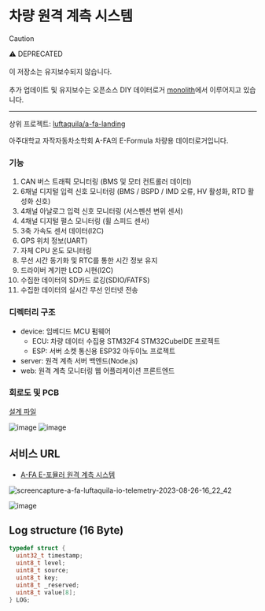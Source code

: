 # 차량 원격 계측 시스템

> [!CAUTION]
> ⚠️ DEPRECATED<br><br>
> 이 저장소는 유지보수되지 않습니다.<br><br>
> 추가 업데이트 및 유지보수는 오픈소스 DIY 데이터로거 [monolith](https://github.com/luftaquila/monolith)에서 이루어지고 있습니다.

<hr>

상위 프로젝트: [luftaquila/a-fa-landing](https://github.com/luftaquila/a-fa-landing)

아주대학교 자작자동차소학회 A-FA의 E-Formula 차량용 데이터로거입니다.

### 기능
1. CAN 버스 트래픽 모니터링 (BMS 및 모터 컨트롤러 데이터)
2. 6채널 디지털 입력 신호 모니터링 (BMS / BSPD / IMD 오류, HV 활성화, RTD 활성화 신호)
3. 4채널 아날로그 입력 신호 모니터링 (서스펜션 변위 센서)
4. 4채널 디지털 펄스 모니터링 (휠 스피드 센서)
5. 3축 가속도 센서 데이터(I2C)
6. GPS 위치 정보(UART)
7. 자체 CPU 온도 모니터링
8. 무선 시간 동기화 및 RTC를 통한 시간 정보 유지
9. 드라이버 계기판 LCD 시현(I2C)
10. 수집한 데이터의 SD카드 로깅(SDIO/FATFS)
11. 수집한 데이터의 실시간 무선 인터넷 전송

### 디렉터리 구조
* device: 임베디드 MCU 펌웨어
    * ECU: 차량 데이터 수집용 STM32F4 STM32CubeIDE 프로젝트
    * ESP: 서버 소켓 통신용 ESP32 아두이노 프로젝트
* server: 원격 계측 서버 백엔드(Node.js)
* web: 원격 계측 모니터링 웹 어플리케이션 프론트엔드

### 회로도 및 PCB
[설계 파일](https://github.com/luftaquila/a-fa-schematics/tree/master/PCBs/LV_PCB%20v2)

![image](https://github.com/luftaquila/a-fa-telemetry/assets/17094868/9cb01289-a283-4500-81a1-3442ea2228ec)
![image](https://github.com/luftaquila/a-fa-telemetry/assets/17094868/0800098a-1391-47b6-912d-b4a601f2d27d)

## 서비스 URL
* [A-FA E-포뮬러 원격 계측 시스템](https://a-fa.luftaquila.io/telemetry)

![screencapture-a-fa-luftaquila-io-telemetry-2023-08-26-16_22_42](https://github.com/luftaquila/a-fa-telemetry/assets/17094868/7f5d1325-e314-4a54-927a-87ae08ecbfc2)

![image](https://github.com/luftaquila/a-fa-telemetry/assets/17094868/b007af26-b12d-4942-88ab-b200da300190)

## Log structure (16 Byte)
```c
typedef struct {
  uint32_t timestamp;
  uint8_t level;
  uint8_t source;
  uint8_t key;
  uint8_t _reserved;
  uint8_t value[8];
} LOG;
```
